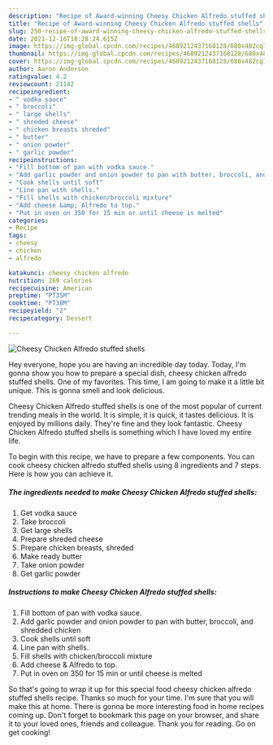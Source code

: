 ```yaml
---
description: "Recipe of Award-winning Cheesy Chicken Alfredo stuffed shells"
title: "Recipe of Award-winning Cheesy Chicken Alfredo stuffed shells"
slug: 250-recipe-of-award-winning-cheesy-chicken-alfredo-stuffed-shells
date: 2021-12-16T18:28:24.615Z
image: https://img-global.cpcdn.com/recipes/4689212437168128/680x482cq70/cheesy-chicken-alfredo-stuffed-shells-recipe-main-photo.jpg
thumbnail: https://img-global.cpcdn.com/recipes/4689212437168128/680x482cq70/cheesy-chicken-alfredo-stuffed-shells-recipe-main-photo.jpg
cover: https://img-global.cpcdn.com/recipes/4689212437168128/680x482cq70/cheesy-chicken-alfredo-stuffed-shells-recipe-main-photo.jpg
author: Aaron Anderson
ratingvalue: 4.2
reviewcount: 21142
recipeingredient:
- " vodka sauce"
- " broccoli"
- " large shells"
- " shreded cheese"
- " chicken breasts shreded"
- " butter"
- " onion powder"
- " garlic powder"
recipeinstructions:
- "Fill bottom of pan with vodka sauce."
- "Add garlic powder and onion powder to pan with butter, broccoli, and shredded chicken"
- "Cook shells until soft"
- "Line pan with shells."
- "Fill shells with chicken/broccoli mixture"
- "Add cheese &amp; Alfredo to top."
- "Put in oven on 350 for 15 min or until cheese is melted"
categories:
- Recipe
tags:
- cheesy
- chicken
- alfredo

katakunci: cheesy chicken alfredo 
nutrition: 269 calories
recipecuisine: American
preptime: "PT35M"
cooktime: "PT38M"
recipeyield: "2"
recipecategory: Dessert

---
```



![Cheesy Chicken Alfredo stuffed shells](https://img-global.cpcdn.com/recipes/4689212437168128/680x482cq70/cheesy-chicken-alfredo-stuffed-shells-recipe-main-photo.jpg)

Hey everyone, hope you are having an incredible day today. Today, I'm gonna show you how to prepare a special dish, cheesy chicken alfredo stuffed shells. One of my favorites. This time, I am going to make it a little bit unique. This is gonna smell and look delicious.

Cheesy Chicken Alfredo stuffed shells is one of the most popular of current trending meals in the world. It is simple, it is quick, it tastes delicious. It is enjoyed by millions daily. They're fine and they look fantastic. Cheesy Chicken Alfredo stuffed shells is something which I have loved my entire life.




To begin with this recipe, we have to prepare a few components. You can cook cheesy chicken alfredo stuffed shells using 8 ingredients and 7 steps. Here is how you can achieve it.

<!--inarticleads1-->

##### The ingredients needed to make Cheesy Chicken Alfredo stuffed shells:

1. Get  vodka sauce
1. Take  broccoli
1. Get  large shells
1. Prepare  shreded cheese
1. Prepare  chicken breasts, shreded
1. Make ready  butter
1. Take  onion powder
1. Get  garlic powder




<!--inarticleads2-->

##### Instructions to make Cheesy Chicken Alfredo stuffed shells:

1. Fill bottom of pan with vodka sauce.
1. Add garlic powder and onion powder to pan with butter, broccoli, and shredded chicken
1. Cook shells until soft
1. Line pan with shells.
1. Fill shells with chicken/broccoli mixture
1. Add cheese &amp; Alfredo to top.
1. Put in oven on 350 for 15 min or until cheese is melted




So that's going to wrap it up for this special food cheesy chicken alfredo stuffed shells recipe. Thanks so much for your time. I'm sure that you will make this at home. There is gonna be more interesting food in home recipes coming up. Don't forget to bookmark this page on your browser, and share it to your loved ones, friends and colleague. Thank you for reading. Go on get cooking!
